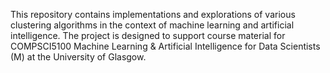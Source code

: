 This repository contains implementations and explorations of various clustering algorithms in the context of machine learning and artificial intelligence. 
The project is designed to support course material for COMPSCI5100 Machine Learning & Artificial Intelligence for Data Scientists (M) at the University of Glasgow.
